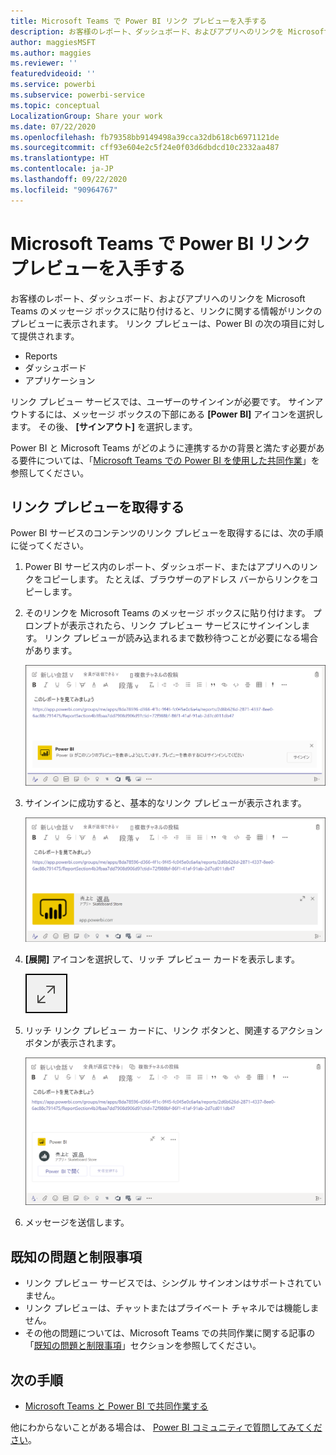 ```yaml
---
title: Microsoft Teams で Power BI リンク プレビューを入手する
description: お客様のレポート、ダッシュボード、およびアプリへのリンクを Microsoft Teams のメッセージ ボックスに貼り付けると、リンクに関する情報がリンクのプレビューに表示されます。
author: maggiesMSFT
ms.author: maggies
ms.reviewer: ''
featuredvideoid: ''
ms.service: powerbi
ms.subservice: powerbi-service
ms.topic: conceptual
LocalizationGroup: Share your work
ms.date: 07/22/2020
ms.openlocfilehash: fb79358bb9149498a39cca32db618cb6971121de
ms.sourcegitcommit: cff93e604e2c5f24e0f03d6dbdcd10c2332aa487
ms.translationtype: HT
ms.contentlocale: ja-JP
ms.lasthandoff: 09/22/2020
ms.locfileid: "90964767"
---
```

# <a name="get-a-power-bi-link-preview-in-microsoft-teams"></a>Microsoft Teams で Power BI リンク プレビューを入手する

お客様のレポート、ダッシュボード、およびアプリへのリンクを Microsoft Teams のメッセージ ボックスに貼り付けると、リンクに関する情報がリンクのプレビューに表示されます。 リンク プレビューは、Power BI の次の項目に対して提供されます。

- Reports
- ダッシュボード
- アプリケーション

リンク プレビュー サービスでは、ユーザーのサインインが必要です。 サインアウトするには、メッセージ ボックスの下部にある **[Power BI]** アイコンを選択します。 その後、 **[サインアウト]** を選択します。

Power BI と Microsoft Teams がどのように連携するかの背景と満たす必要がある要件については、「[Microsoft Teams での Power BI を使用した共同作業](service-collaborate-microsoft-teams.md)」を参照してください。

## <a name="get-a-link-preview"></a>リンク プレビューを取得する

Power BI サービスのコンテンツのリンク プレビューを取得するには、次の手順に従ってください。

1. Power BI サービス内のレポート、ダッシュボード、またはアプリへのリンクをコピーします。 たとえば、ブラウザーのアドレス バーからリンクをコピーします。

1. そのリンクを Microsoft Teams のメッセージ ボックスに貼り付けます。 プロンプトが表示されたら、リンク プレビュー サービスにサインインします。 リンク プレビューが読み込まれるまで数秒待つことが必要になる場合があります。

    ![Power BI ボットへのサインインのスクリーンショット。](media/service-teams-link-preview/service-teams-link-preview-sign-in-needed.png)

1. サインインに成功すると、基本的なリンク プレビューが表示されます。

    ![基本的なリンク プレビューのスクリーンショット。](media/service-teams-link-preview/service-teams-link-preview-basic.png)

1. **[展開]** アイコンを選択して、リッチ プレビュー カードを表示します。

    ![[展開] アイコンのスクリーンショット。](media/service-teams-link-preview/service-teams-link-preview-expand-icon.png)

1. リッチ リンク プレビュー カードに、リンク ボタンと、関連するアクション ボタンが表示されます。

    ![リッチ リンク プレビュー カードのスクリーンショット。](media/service-teams-link-preview/service-teams-link-preview-nice-card.png)

1. メッセージを送信します。

## <a name="known-issues-and-limitations"></a>既知の問題と制限事項

- リンク プレビュー サービスでは、シングル サインオンはサポートされていません。
- リンク プレビューは、チャットまたはプライベート チャネルでは機能しません。
- その他の問題については、Microsoft Teams での共同作業に関する記事の「[既知の問題と制限事項](service-collaborate-microsoft-teams.md#known-issues-and-limitations)」セクションを参照してください。

## <a name="next-steps"></a>次の手順

- [Microsoft Teams と Power BI で共同作業する](service-collaborate-microsoft-teams.md)

他にわからないことがある場合は、 [Power BI コミュニティで質問してみてください](https://community.powerbi.com/)。

